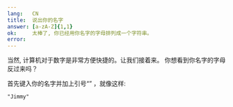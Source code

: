 ```yaml
---
lang:   CN
title:  说出你的名字
answer: [a-zA-Z]{1,1}
ok:     太棒了, 你已经用你名字的字母排列成一个字符串。
error:  
---
```


当然, 计算机对于数字是非常方便快捷的。让我们接着来。 你想看到你名字的字母反过来吗？

首先键入你的名字并加上引号“” ，就像这样:

    "Jimmy"
